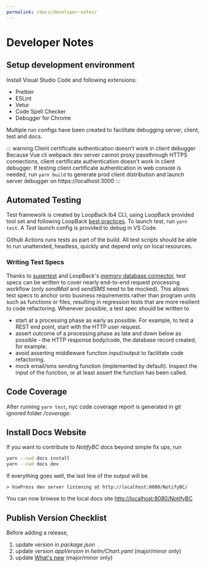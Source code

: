 ```yaml
---
permalink: /docs/developer-notes/
---
```


# Developer Notes

## Setup development environment

Install Visual Studio Code and following extensions:

- Prettier
- ESLint
- Vetur
- Code Spell Checker
- Debugger for Chrome

Multiple run configs have been created to facilitate debugging server, client, test and docs.

::: warning Client certificate authentication doesn't work in client debugger
Because Vue cli webpack dev server cannot proxy passthrough HTTPS connections, client certificate authentication doesn't work in client debugger. If testing client certificate authentication in web console is needed, run `yarn build` to generate prod client distribution and launch server debugger on https://localhost:3000
:::

## Automated Testing

Test framework is created by LoopBack lb4 CLI, using LoopBack provided tool set and following LoopBack [best practices](https://loopback.io/doc/en/lb4/Testing-your-application.html). To launch test, run `yarn test`. A _Test_ launch config is provided to debug in VS Code.

Github Actions runs tests as part of the build. All test scripts should be able to run unattended, headless, quickly and depend only on local resources.

### Writing Test Specs

Thanks to [supertest](https://github.com/visionmedia/supertest) and LoopBack's [memory database connector](https://loopback.io/doc/en/lb4/Memory-connector.html), test specs can be written to cover nearly end-to-end request processing workflow (only _sendMail_ and _sendSMS_ need to be mocked). This allows test specs to anchor onto business requirements rather than program units such as functions or files, resulting in regression tests that are more resilient to code refactoring.
Whenever possible, a test spec should be written to

- start at a processing phase as early as possible. For example, to test a REST end point, start with the HTTP user request.
- assert outcome of a processing phase as late and down below as possible - the HTTP response body/code, the database record created, for example.
- avoid asserting middleware function input/output to facilitate code refactoring.
- mock email/sms sending function (implemented by default). Inspect the input of the function, or at least assert the function has been called.

## Code Coverage

After running `yarn test`, nyc code coverage report is generated in git ignored folder _/coverage_.

## Install Docs Website

If you want to contribute to _NotifyBC_ docs beyond simple fix ups, run

```sh
yarn --cwd docs install
yarn --cwd docs dev
```

If everything goes well, the last line of the output will be

```
> VuePress dev server listening at http://localhost:8080/NotifyBC/
```

You can now browse to the local docs site [http://localhost:8080/NotifyBC](http://localhost:8080/NotifyBC/)

## Publish Version Checklist

Before adding a release,

1. update _version_ in _package.json_
2. update _version_ _appVersion_ in _helm/Chart.yaml_ (major/minor only)
3. update [What's new](../getting-started/what's-new.md) (major/minor only)
